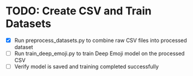 # TODO: Create CSV and Train Datasets

- [x] Run preprocess_datasets.py to combine raw CSV files into processed dataset
- [ ] Run train_deep_emoji.py to train Deep Emoji model on the processed CSV
- [ ] Verify model is saved and training completed successfully
